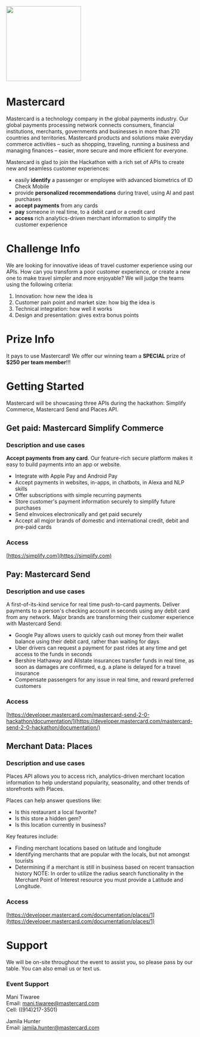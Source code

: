 <img src="./logos/Mastercard.jpg" height="200"/>   

# Mastercard
Mastercard is a technology company in the global payments industry. Our global payments processing network connects consumers, financial institutions, merchants, governments and businesses in more than 210 countries and territories. Mastercard products and solutions make everyday commerce activities – such as shopping, traveling, running a business and managing finances – easier, more secure and more efficient for everyone.

Mastercard is glad to join the Hackathon with a rich set of APIs to create new and seamless customer experiences:
- easily **identify** a passenger or employee with advanced biometrics of ID Check Mobile
- provide **personalized recommendations** during travel, using AI and past purchases
- **accept payments** from any cards
- **pay** someone in real time, to a debit card or a credit card
- **access** rich analytics-driven merchant information to simplify the customer experience


# Challenge Info

We are looking for innovative ideas of travel customer experience using our APIs. How can you transform a poor customer experience, or create a new one to make travel simpler and more enjoyable?
We will judge the teams using the following criteria:
1. Innovation: how new the idea is
2. Customer pain point and market size: how big the idea is
3. Technical integration: how well it works
4. Design and presentation: gives extra bonus points

# Prize Info

It pays to use Mastercard! We offer our winning team a **SPECIAL** prize of **$250 per team member**!!!


# Getting Started

Mastercard will be showcasing three APIs during the hackathon: Simplify Commerce, Mastercard Send and Places API.

## Get paid: Mastercard Simplify Commerce
### Description and use cases
**Accept payments from any card**. Our feature-rich secure platform makes it easy to build payments into an app or website.
* Integrate with Apple Pay and Android Pay
* Accept payments in websites, in-apps, in chatbots, in Alexa and NLP skills
* Offer subscriptions with simple recurring payments
* Store customer's payment information securely to simplify future purchases
* Send eInvoices electronically and get paid securely
* Accept all mqjor brands of domestic and international credit, debit and pre-paid cards

### Access
[https://simplify.com](https://simplify.com)

## Pay: Mastercard Send
### Description and use cases
A first-of-its-kind service for real time push-to-card payments. Deliver payments to a person's checking account in seconds using any debit card from any network.
Major brands are transforming their customer experience with Mastercard Send:
* Google Pay allows users to quickly cash out money from their wallet balance using their debit card, rather than waiting for days
* Uber drivers can request a payment for past rides at any time and get access to the funds in seconds
* Bershire Hathaway and Allstate insurances transfer funds in real time, as soon as damages are confirmed, e.g. a plane is delayed for a travel insurance
* Compensate passengers for any issue in real time, and reward preferred customers

### Access
[https://developer.mastercard.com/mastercard-send-2-0-hackathon/documentation/](https://developer.mastercard.com/mastercard-send-2-0-hackathon/documentation/)

## Merchant Data: Places
### Description and use cases
Places API allows you to access rich, analytics-driven merchant location information to help understand popularity, seasonality, and other trends of storefronts with Places.

Places can help answer questions like:
* Is this restaurant a local favorite?
* Is this store a hidden gem?
* Is this location currently in business?

Key features include:
* Finding merchant locations based on latitude and longitude
* Identifying merchants that are popular with the locals, but not amongst tourists
* Determining if a merchant is still in business based on recent transaction history
NOTE: In order to utilize the radius search functionality in the Merchant Point of Interest resource you must provide a Latitude and Longitude.

### Access
[https://developer.mastercard.com/documentation/places/1](https://developer.mastercard.com/documentation/places/1)

# Support

We will be on-site throughout the event to assist you, so please pass by our table. You can also email us or text us.

### Event Support

Mani Tiwaree <br/>
Email: mani.tiwaree@mastercard.com <br/>
Cell: ((914)217-3501) <br/>

Jamila Hunter <br/>
Email: jamila.hunter@mastercard.com <br/>
